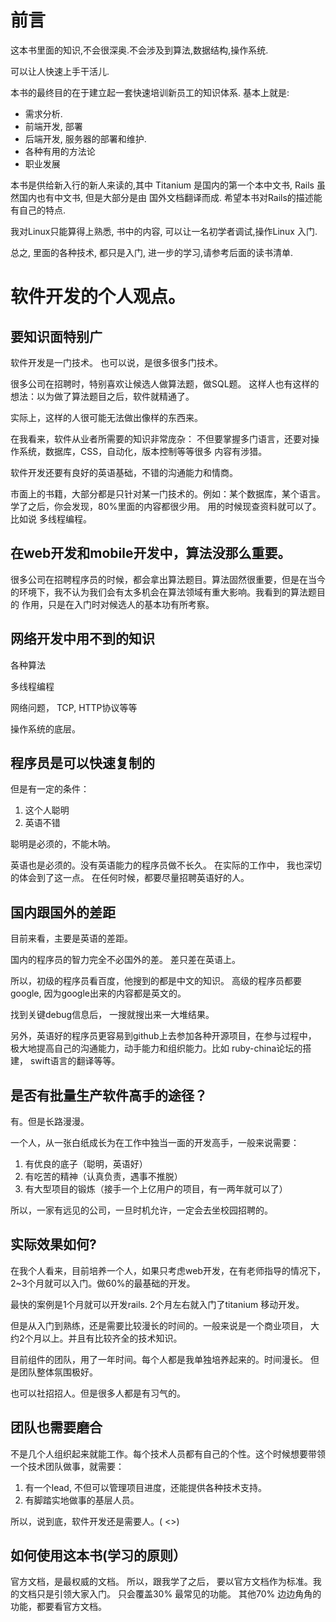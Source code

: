 # 前言

这本书里面的知识,不会很深奥.不会涉及到算法,数据结构,操作系统.

可以让人快速上手干活儿.


本书的最终目的在于建立起一套快速培训新员工的知识体系. 基本上就是:

- 需求分析.
- 前端开发, 部署
- 后端开发, 服务器的部署和维护.
- 各种有用的方法论
- 职业发展

本书是供给新入行的新人来读的,其中 Titanium 是国内的第一个本中文书,
Rails 虽然国内也有中文书, 但是大部分是由 国外文档翻译而成.
希望本书对Rails的描述能有自己的特点.

我对Linux只能算得上熟悉, 书中的内容, 可以让一名初学者调试,操作Linux
入门.

总之, 里面的各种技术, 都只是入门, 进一步的学习,请参考后面的读书清单.

# 软件开发的个人观点。

## 要知识面特别广

软件开发是一门技术。 也可以说，是很多很多门技术。

很多公司在招聘时，特别喜欢让候选人做算法题，做SQL题。
这样人也有这样的想法：以为做了算法题目之后，软件就精通了。

实际上，这样的人很可能无法做出像样的东西来。

在我看来，软件从业者所需要的知识非常庞杂：
不但要掌握多门语言，还要对操作系统，数据库，CSS，自动化，版本控制等等很多
内容有涉猎。

软件开发还要有良好的英语基础，不错的沟通能力和情商。

市面上的书籍，大部分都是只针对某一门技术的。例如：某个数据库，某个语言。
学了之后，你会发现，80%里面的内容都很少用。 用的时候现查资料就可以了。
比如说 多线程编程。

## 在web开发和mobile开发中，算法没那么重要。

很多公司在招聘程序员的时候，都会拿出算法题目。算法固然很重要，但是在当今
的环境下，我不认为我们会有太多机会在算法领域有重大影响。我看到的算法题目的
作用，只是在入门时对候选人的基本功有所考察。

## 网络开发中用不到的知识

各种算法

多线程编程

网络问题， TCP, HTTP协议等等

操作系统的底层。

## 程序员是可以快速复制的

但是有一定的条件：
1. 这个人聪明
2. 英语不错

聪明是必须的，不能木呐。

英语也是必须的。没有英语能力的程序员做不长久。 在实际的工作中，
我也深切的体会到了这一点。 在任何时候，都要尽量招聘英语好的人。

## 国内跟国外的差距

目前来看，主要是英语的差距。

国内的程序员的智力完全不必国外的差。 差只差在英语上。

所以，初级的程序员看百度，他搜到的都是中文的知识。
高级的程序员都要google, 因为google出来的内容都是英文的。

找到关键debug信息后， 一搜就搜出来一大堆结果。

另外，英语好的程序员更容易到github上去参加各种开源项目，在参与过程中，
极大地提高自己的沟通能力，动手能力和组织能力。比如 ruby-china论坛的搭建，
swift语言的翻译等等。

## 是否有批量生产软件高手的途径？

有。但是长路漫漫。

一个人，从一张白纸成长为在工作中独当一面的开发高手，一般来说需要：
1. 有优良的底子（聪明，英语好）
2. 有吃苦的精神（认真负责，遇事不推脱）
3. 有大型项目的锻炼（接手一个上亿用户的项目，有一两年就可以了）

所以，一家有远见的公司，一旦时机允许，一定会去坐校园招聘的。


## 实际效果如何?

在我个人看来，目前培养一个人，如果只考虑web开发，在有老师指导的情况下，
2~3个月就可以入门。做60%的最基础的开发。

最快的案例是1个月就可以开发rails.  2个月左右就入门了titanium 移动开发。

但是从入门到熟练，还是需要比较漫长的时间的。一般来说是一个商业项目，
大约2个月以上。并且有比较齐全的技术知识。

目前组件的团队，用了一年时间。每个人都是我单独培养起来的。时间漫长。
但是团队整体氛围极好。

也可以社招招人。但是很多人都是有习气的。

## 团队也需要磨合

不是几个人组织起来就能工作。每个技术人员都有自己的个性。这个时候想要带领
一个技术团队做事，就需要：
1. 有一个lead, 不但可以管理项目进度，还能提供各种技术支持。
2. 有脚踏实地做事的基层人员。

所以，说到底，软件开发还是需要人。( <<peopleware>>)

## 如何使用这本书(学习的原则）

官方文档，是最权威的文档。 所以，跟我学了之后， 要以官方文档作为标准。我的文档只是引领大家入门。
只会覆盖30% 最常见的功能。 其他70% 边边角角的功能，都要看官方文档。
